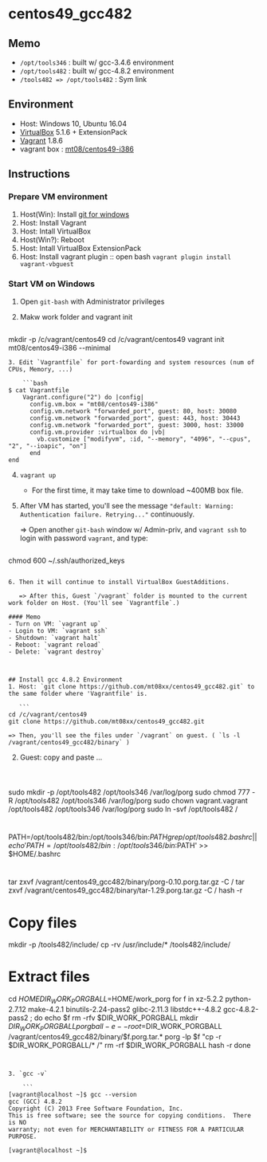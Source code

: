 # centos49_gcc482

## Memo

- `/opt/tools346` : built w/ gcc-3.4.6 environment
- `/opt/tools482` : built w/ gcc-4.8.2 environment
- `/tools482 => /opt/tools482` : Sym link

## Environment
- Host: Windows 10, Ubuntu 16.04
- [VirtualBox](https://www.virtualbox.org/wiki/Downloads) 5.1.6 + ExtensionPack
- [Vagrant](https://www.vagrantup.com/downloads.html) 1.8.6
- vagrant box : [mt08/centos49-i386](https://vagrantcloud.com/mt08/boxes/centos49-i386)


## Instructions
### Prepare VM environment
1. Host(Win): Install [git for windows](https://git-scm.com/download)
2. Host: Install Vagrant
3. Host: Intall VirtualBox
4. Host(Win?): Reboot
5. Host: Intall VirtualBox ExtensionPack
6. Host: Install vagrant plugin :: open bash `vagrant plugin install vagrant-vbguest`

### Start VM on Windows
1. Open `git-bash` with Administrator privileges
2. Makw work folder and vagrant init

    ```bash
mkdir -p /c/vagrant/centos49
cd /c/vagrant/centos49
vagrant init mt08/centos49-i386 --minimal
```
3. Edit `Vagrantfile` for port-fowarding and system resources (num of CPUs, Memory, ...)

    ```bash
$ cat Vagrantfile
    Vagrant.configure("2") do |config|
      config.vm.box = "mt08/centos49-i386"
      config.vm.network "forwarded_port", guest: 80, host: 30080
      config.vm.network "forwarded_port", guest: 443, host: 30443
      config.vm.network "forwarded_port", guest: 3000, host: 33000
      config.vm.provider :virtualbox do |vb|
        vb.customize ["modifyvm", :id, "--memory", "4096", "--cpus", "2", "--ioapic", "on"]
      end
end
```

4. `vagrant up`
    - For the first time, it may take time to download ~400MB box file. 
    
5. After VM has started, you'll see the message `"default: Warning: Authentication failure. Retrying..."`  continuously.

    => Open another `git-bash` window w/ Admin-priv, and `vagrant ssh` to login with password `vagrant`, and type:
    ```bash
 chmod 600 ~/.ssh/authorized_keys
 ```

6. Then it will continue to install VirtualBox GuestAdditions.

    => After this, Guest `/vagrant` folder is mounted to the current work folder on Host. (You'll see `Vagrantfile`.) 

#### Memo
- Turn on VM: `vagrant up`
- Login to VM: `vagrant ssh`
- Shutdown: `vagrant halt`
- Reboot: `vagrant reload`
- Delete: `vagrant destroy`



## Install gcc 4.8.2 Environment
1. Host: `git clone https://github.com/mt08xx/centos49_gcc482.git` to the same folder where 'Vagrantfile' is.

    ```
cd /c/vagrant/centos49
git clone https://github.com/mt08xx/centos49_gcc482.git
```

    => Then, you'll see the files under `/vagrant` on guest. ( `ls -l /vagrant/centos49_gcc482/binary` )

2. Guest: copy and paste ...

    ```bash
#
sudo mkdir -p /opt/tools482 /opt/tools346 /var/log/porg
sudo chmod 777 -R /opt/tools482 /opt/tools346 /var/log/porg
sudo chown vagrant.vagrant /opt/tools482 /opt/tools346 /var/log/porg
sudo ln -svf  /opt/tools482 /
#
PATH=/opt/tools482/bin:/opt/tools346/bin:$PATH
grep /opt/tools482 .bashrc || echo 'PATH=/opt/tools482/bin:/opt/tools346/bin:$PATH' >> $HOME/.bashrc
#
tar zxvf /vagrant/centos49_gcc482/binary/porg-0.10.porg.tar.gz -C /
tar zxvf /vagrant/centos49_gcc482/binary/tar-1.29.porg.tar.gz -C /
hash -r
#
#
# Copy files
mkdir -p /tools482/include/
cp -rv /usr/include/* /tools482/include/
#
#
# Extract files
cd $HOME
DIR_WORK_PORGBALL=$HOME/work_porg
for f in xz-5.2.2 python-2.7.12 make-4.2.1 binutils-2.24-pass2  glibc-2.11.3 libstdc++-4.8.2 gcc-4.8.2-pass2 ; do echo $f
    rm -rfv $DIR_WORK_PORGBALL
    mkdir $DIR_WORK_PORGBALL
    porgball -e --root=$DIR_WORK_PORGBALL /vagrant/centos49_gcc482/binary/$f.porg.tar.*
    porg -lp $f "cp -r $DIR_WORK_PORGBALL/* /"
    rm -rf $DIR_WORK_PORGBALL
    hash -r
done
```


3. `gcc -v`

    ```
[vagrant@localhost ~]$ gcc --version
gcc (GCC) 4.8.2
Copyright (C) 2013 Free Software Foundation, Inc.
This is free software; see the source for copying conditions.  There is NO
warranty; not even for MERCHANTABILITY or FITNESS FOR A PARTICULAR PURPOSE.

[vagrant@localhost ~]$ 
```
